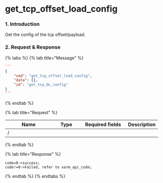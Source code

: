 # get\_tcp\_offset\_load\_config

### 1. Introduction

Get the config of the tcp offset/payload.

### 2. Request & Response

{% tabs %}
{% tab title="Message" %}
````json
```
{
    "cmd": "get_tcp_offset_load_config",
    "data": {},
    "id": "get_tcp_OL_config"
}
```
````
{% endtab %}

{% tab title="Request" %}
<table data-full-width="true"><thead><tr><th width="142">Name</th><th width="79">Type</th><th width="135">Required fields</th><th>Description</th></tr></thead><tbody><tr><td>/</td><td></td><td></td><td></td></tr></tbody></table>
{% endtab %}

{% tab title="Response" %}
```
code=0->success;
code!=0->Failed, refer to xarm_api_code;
```
{% endtab %}
{% endtabs %}

